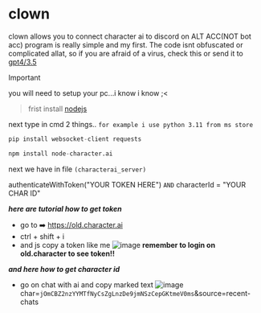 # clown
  clown allows you to connect character ai to discord on ALT ACC(NOT bot acc) program is really simple and my first.
  The code isnt obfuscated or complicated allat, so if you are afraid of a virus, check this or send it to [gpt4/3.5](https://chatgpt.com)
> [!IMPORTANT]
> you will need to setup your pc...i know i know ;<

> frist install [nodejs](https://nodejs.org/en)

next type in cmd 2 things..
```for example i use python 3.11 from ms store```
```py
pip install websocket-client requests
```
```py
npm install node-character.ai
```
next we have in file ```(characterai_server)```

authenticateWithToken("YOUR TOKEN HERE") ```AND``` characterId = "YOUR CHAR ID"

***here are tutorial how to get token***
- go to ➡️ https://old.character.ai
- ctrl + shift + i
- and js copy a token like me
![image](https://github.com/FoxVFoxyF/clown/assets/121633580/70f31549-ddf2-4e05-98d1-679b28c0fed7)
**remember to login on old.character to see token!!**

***and here how to get character id***
- go on chat with ai and copy marked text
![image](https://github.com/FoxVFoxyF/clown/assets/121633580/7677769f-59f1-4a80-9be5-13cc717486c3)
char=```jOmCBZ2nzYYMTfNyCsZgLnzDe9jmNSzCepGKtmeV0ms```&source=recent-chats

> 

